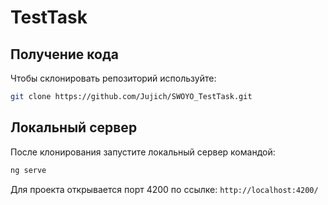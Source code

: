 # TestTask

## Получение кода

Чтобы склонировать репозиторий используйте:

```bash
git clone https://github.com/Jujich/SWOYO_TestTask.git
```

## Локальный сервер

После клонирования запустите локальный сервер командой:

```bash
ng serve
```

Для проекта открывается порт 4200 по ссылке: `http://localhost:4200/`
